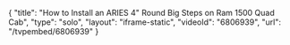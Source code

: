 {
    "title": "How to Install an ARIES 4\" Round Big Steps on Ram 1500 Quad Cab",
    "type": "solo",
    "layout": "iframe-static",
    "videoId": "6806939",
    "url": "\/tvpembed\/6806939"
}